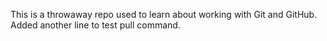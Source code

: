 This is a throwaway repo used to learn about working with Git and GitHub.
Added another line to test pull command.
